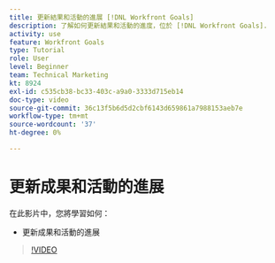 ```yaml
---
title: 更新結果和活動的進展 [!DNL Workfront Goals]
description: 了解如何更新結果和活動的進度，位於 [!DNL Workfront Goals].
activity: use
feature: Workfront Goals
type: Tutorial
role: User
level: Beginner
team: Technical Marketing
kt: 8924
exl-id: c535cb38-bc33-403c-a9a0-3333d715eb14
doc-type: video
source-git-commit: 36c13f5b6d5d2cbf6143d659861a7988153aeb7e
workflow-type: tm+mt
source-wordcount: '37'
ht-degree: 0%

---
```


# 更新成果和活動的進展

在此影片中，您將學習如何：

* 更新成果和活動的進展

>[!VIDEO](https://video.tv.adobe.com/v/335196/?quality=12&learn=on)
